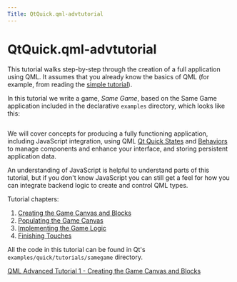 ```yaml
---
Title: QtQuick.qml-advtutorial
---
```


# QtQuick.qml-advtutorial

<span class="subtitle"></span>
<!-- $$$qml-advtutorial.html-description -->
<p>This tutorial walks step-by-step through the creation of a full application using QML. It assumes that you already know the basics of QML (for example, from reading the <a href="QtQuick.qml-tutorial.md">simple tutorial</a>).</p>
<p>In this tutorial we write a game, <i>Same Game</i>, based on the Same Game application included in the declarative <code>examples</code> directory, which looks like this:</p>
<p class="centerAlign"><img src="https://developer.ubuntu.com/static/devportal_uploaded/0896f652-0b75-41ba-8d26-53a5a012211b-../qml-advtutorial/images/declarative-samegame.png" alt="" /></p><p>We will cover concepts for producing a fully functioning application, including JavaScript integration, using QML <a href="QtQuick.State.md">Qt Quick States</a> and <a href="QtQuick.Behavior.md">Behaviors</a> to manage components and enhance your interface, and storing persistent application data.</p>
<p>An understanding of JavaScript is helpful to understand parts of this tutorial, but if you don't know JavaScript you can still get a feel for how you can integrate backend logic to create and control QML types.</p>
<p>Tutorial chapters:</p>
<ol class="1">
<li><a href="https://developer.ubuntu.comapps/qml/sdk-15.04/QtQuick.tutorials-samegame-samegame1/">Creating the Game Canvas and Blocks</a></li>
<li><a href="https://developer.ubuntu.comapps/qml/sdk-15.04/QtQuick.tutorials-samegame-samegame2/">Populating the Game Canvas</a></li>
<li><a href="https://developer.ubuntu.comapps/qml/sdk-15.04/QtQuick.tutorials-samegame-samegame3/">Implementing the Game Logic</a></li>
<li><a href="https://developer.ubuntu.comapps/qml/sdk-15.04/QtQuick.tutorials-samegame-samegame4/">Finishing Touches</a></li>
</ol>
<p>All the code in this tutorial can be found in Qt's <code>examples/quick/tutorials/samegame</code> directory.</p>
<!-- @@@qml-advtutorial.html -->
<p class="naviNextPrevious footerNavi">
<a class="nextPage" href="https://developer.ubuntu.comapps/qml/sdk-15.04/QtQuick.tutorials-samegame-samegame1/">QML Advanced Tutorial 1 - Creating the Game Canvas and Blocks</a>
</p>
